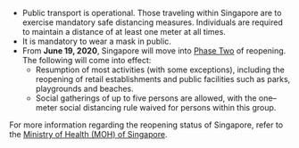 
- Public transport is operational. Those traveling within Singapore are to exercise mandatory safe distancing measures. Individuals are required to maintain a distance of at least one meter at all times. 
- It is mandatory to wear a mask in public.
- From **June 19, 2020**, Singapore will move into [Phase Two](https://www.moh.gov.sg/news-highlights/details/moving-into-phase-two-of-re-opening) of reopening. The following will come into effect:
  - Resumption of most activities (with some exceptions), including the reopening of retail establishments and public facilities such as parks, playgrounds and beaches.
  - Social gatherings of up to five persons are allowed, with the one–meter social distancing rule waived for persons within this group.

For more information regarding the reopening status of Singapore, refer to the [Ministry of Health (MOH) of Singapore](https://www.moh.gov.sg/news-highlights/details/moving-into-phase-two-of-re-opening).

